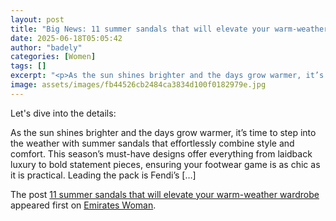 ```yaml
---
layout: post
title: "Big News: 11 summer sandals that will elevate your warm-weather wardrobe"
date: 2025-06-18T05:05:42
author: "badely"
categories: [Women]
tags: []
excerpt: "<p>As the sun shines brighter and the days grow warmer, it’s time to step into the weather with summer sandals that effortlessly combine style and com"
image: assets/images/fb44526cb2484ca3834d100f0182979e.jpg
---
```


Let's dive into the details: <p>As the sun shines brighter and the days grow warmer, it’s time to step into the weather with summer sandals that effortlessly combine style and comfort. This season’s must-have designs offer everything from laidback luxury to bold statement pieces, ensuring your footwear game is as chic as it is practical. Leading the pack is Fendi’s [&#8230;]</p>
<p>The post <a href="https://emirateswoman.com/summer-sandals-warm-weather-wardrobe/" rel="nofollow">11 summer sandals that will elevate your warm-weather wardrobe</a> appeared first on <a href="https://emirateswoman.com" rel="nofollow">Emirates Woman</a>.</p>

